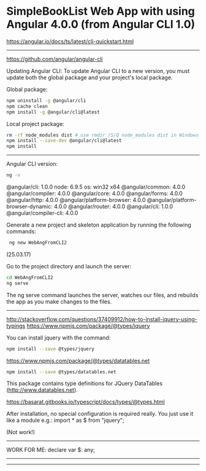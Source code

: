 
# SimpleBookList Web App with using Angular 4.0.0 (from Angular CLI 1.0)

https://angular.io/docs/ts/latest/cli-quickstart.html

-----------------------------------------------------------------------------------

https://github.com/angular/angular-cli


Updating Angular CLI: 
To update Angular CLI to a new version, you must update both the global package and your project's local package.

Global package:
```bash
npm uninstall -g @angular/cli
npm cache clean
npm install -g @angular/cli@latest
```

Local project package:
```bash
rm -rf node_modules dist # use rmdir /S/Q node_modules dist in Windows Command Prompt; use rm -r -fo node_modules,dist in Windows PowerShell
npm install --save-dev @angular/cli@latest
npm install
```

-----------------------------------------------------------------------------------

Angular CLI version:
```bash
ng -v
```

@angular/cli: 1.0.0
node: 6.9.5
os: win32 x64
@angular/common: 4.0.0
@angular/compiler: 4.0.0
@angular/core: 4.0.0
@angular/forms: 4.0.0
@angular/http: 4.0.0
@angular/platform-browser: 4.0.0
@angular/platform-browser-dynamic: 4.0.0
@angular/router: 4.0.0
@angular/cli: 1.0.0
@angular/compiler-cli: 4.0.0



Generate a new project and skeleton application by running the following commands:
```bash
 ng new WebAngFromCLI2
```
(25.03.17)


Go to the project directory and launch the server:
```bash
cd WebAngFromCLI2
ng serve
```
The ng serve command launches the server, watches our files, 
and rebuilds the app as you make changes to the files.


-----------------------------------------------------------------------------------

http://stackoverflow.com/questions/37409912/how-to-install-jquery-using-typings
https://www.npmjs.com/package/@types/jquery

You can install jquery with the command:

```bash
npm install --save @types/jquery
```




https://www.npmjs.com/package/@types/datatables.net
```bash
npm install --save @types/datatables.net
```

This package contains type definitions for JQuery DataTables (http://www.datatables.net).


https://basarat.gitbooks.io/typescript/docs/types/@types.html

After installation, no special configuration is required really. You just use it like a module e.g.:
import * as $ from "jquery";

(Not work!)

--------------------------------------

WORK FOR ME:
declare var $: any;

  <!--jQuery Core 3.1.1 -->
  <script src="https://code.jquery.com/jquery-3.1.1.min.js"></script>

--------------------------------------

-----------------------------------------------------------------------------------